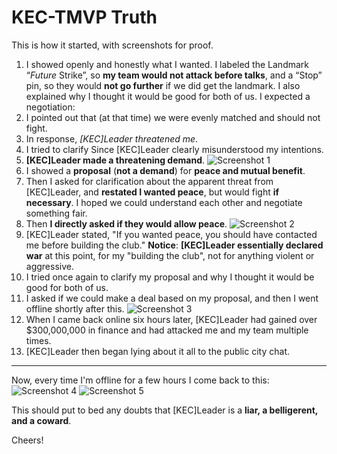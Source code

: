 # KEC-TMVP Truth

This is how it started, with screenshots for proof.

1. I showed openly and honestly what I wanted. I labeled the Landmark “*Future* Strike”, so **my team would not attack before talks**, and a “Stop” pin, so they would **not go further** if we did get the landmark. I also explained why I thought it would be good for both of us. I expected a negotiation:
2. I pointed out that (at that time) we were evenly matched and should not fight.
3. In response, *[KEC]Leader threatened me*.
4. I tried to clarify Since [KEC]Leader clearly misunderstood my intentions.
5. **[KEC]Leader made a threatening demand**.
![Screenshot 1](screenshot_1.jpeg)
6. I showed a **proposal** (**not a demand**) for **peace and mutual benefit**.
7. Then I asked for clarification about the apparent threat from [KEC]Leader, and **restated I wanted peace**, but would fight **if necessary**. I hoped we could understand each other and negotiate something fair.
8. Then **I directly asked if they would allow peace**.
![Screenshot 2](screenshot_2.jpeg)
9. [KEC]Leader stated, "If you wanted peace, you should have contacted
me before building the club." **Notice**: **[KEC]Leader essentially declared war** at this point, for my "building the club", not for anything violent or aggressive.
10. I tried once again to clarify my proposal and why I thought it would be good for both of us.
11. I asked if we could make a deal based on my proposal, and then I went offline shortly after this.
![Screenshot 3](screenshot_3.jpeg)
12. When I came back online six hours later, [KEC]Leader had gained over $300,000,000 in finance and had attacked me and my team multiple times.
13. [KEC]Leader then began lying about it all to the public city chat.
---
Now, every time I'm offline for a few hours I come back to this:
![Screenshot 4](screenshot_4.jpeg) 
![Screenshot 5](screenshot_5.jpeg)

This should put to bed any doubts that [KEC]Leader is a **liar, a belligerent, and a coward**.

Cheers!

